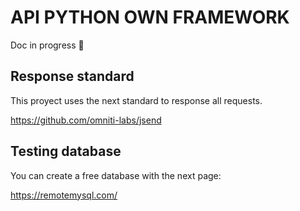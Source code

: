 # API PYTHON OWN FRAMEWORK

Doc in progress 💪

## Response standard

This proyect uses the next standard to response all requests.

https://github.com/omniti-labs/jsend

## Testing database

You can create a free database with the next page:

https://remotemysql.com/